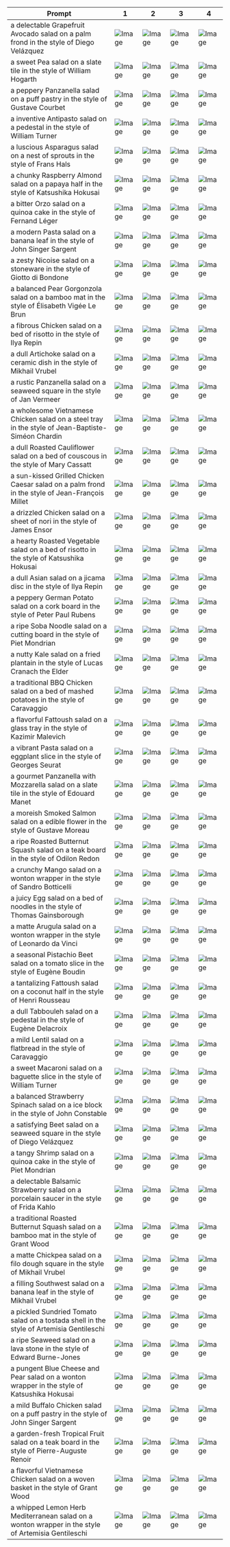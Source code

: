 | Prompt | 1 | 2 | 3 | 4 |
|-|-|-|-|-|
| a delectable Grapefruit Avocado salad on a palm frond in the style of Diego Velázquez | ![Image](https://salad-benchmark-public-assets.s3.us-east-2.amazonaws.com/sdxl/7e46402e-89e4-4807-acee-0a41c71b0e34-0.jpg) | ![Image](https://salad-benchmark-public-assets.s3.us-east-2.amazonaws.com/sdxl/7e46402e-89e4-4807-acee-0a41c71b0e34-1.jpg) | ![Image](https://salad-benchmark-public-assets.s3.us-east-2.amazonaws.com/sdxl/7e46402e-89e4-4807-acee-0a41c71b0e34-2.jpg) | ![Image](https://salad-benchmark-public-assets.s3.us-east-2.amazonaws.com/sdxl/7e46402e-89e4-4807-acee-0a41c71b0e34-3.jpg) |
| a sweet Pea salad on a slate tile in the style of William Hogarth | ![Image](https://salad-benchmark-public-assets.s3.us-east-2.amazonaws.com/sdxl/6cdfe40a-ee72-4bf4-97a0-ce2d277d6ee3-0.jpg) | ![Image](https://salad-benchmark-public-assets.s3.us-east-2.amazonaws.com/sdxl/6cdfe40a-ee72-4bf4-97a0-ce2d277d6ee3-1.jpg) | ![Image](https://salad-benchmark-public-assets.s3.us-east-2.amazonaws.com/sdxl/6cdfe40a-ee72-4bf4-97a0-ce2d277d6ee3-2.jpg) | ![Image](https://salad-benchmark-public-assets.s3.us-east-2.amazonaws.com/sdxl/6cdfe40a-ee72-4bf4-97a0-ce2d277d6ee3-3.jpg) |
| a peppery Panzanella salad on a puff pastry in the style of Gustave Courbet | ![Image](https://salad-benchmark-public-assets.s3.us-east-2.amazonaws.com/sdxl/963bfc75-10fa-491a-88df-57eca55e7707-0.jpg) | ![Image](https://salad-benchmark-public-assets.s3.us-east-2.amazonaws.com/sdxl/963bfc75-10fa-491a-88df-57eca55e7707-1.jpg) | ![Image](https://salad-benchmark-public-assets.s3.us-east-2.amazonaws.com/sdxl/963bfc75-10fa-491a-88df-57eca55e7707-2.jpg) | ![Image](https://salad-benchmark-public-assets.s3.us-east-2.amazonaws.com/sdxl/963bfc75-10fa-491a-88df-57eca55e7707-3.jpg) |
| a inventive Antipasto salad on a pedestal in the style of William Turner | ![Image](https://salad-benchmark-public-assets.s3.us-east-2.amazonaws.com/sdxl/99340564-ac71-416f-b4a1-706e02daa423-0.jpg) | ![Image](https://salad-benchmark-public-assets.s3.us-east-2.amazonaws.com/sdxl/99340564-ac71-416f-b4a1-706e02daa423-1.jpg) | ![Image](https://salad-benchmark-public-assets.s3.us-east-2.amazonaws.com/sdxl/99340564-ac71-416f-b4a1-706e02daa423-2.jpg) | ![Image](https://salad-benchmark-public-assets.s3.us-east-2.amazonaws.com/sdxl/99340564-ac71-416f-b4a1-706e02daa423-3.jpg) |
| a luscious Asparagus salad on a nest of sprouts in the style of Frans Hals | ![Image](https://salad-benchmark-public-assets.s3.us-east-2.amazonaws.com/sdxl/a3cbec29-71c9-4dce-a9b7-74f5daf57df8-0.jpg) | ![Image](https://salad-benchmark-public-assets.s3.us-east-2.amazonaws.com/sdxl/a3cbec29-71c9-4dce-a9b7-74f5daf57df8-1.jpg) | ![Image](https://salad-benchmark-public-assets.s3.us-east-2.amazonaws.com/sdxl/a3cbec29-71c9-4dce-a9b7-74f5daf57df8-2.jpg) | ![Image](https://salad-benchmark-public-assets.s3.us-east-2.amazonaws.com/sdxl/a3cbec29-71c9-4dce-a9b7-74f5daf57df8-3.jpg) |
| a chunky Raspberry Almond salad on a papaya half in the style of Katsushika Hokusai | ![Image](https://salad-benchmark-public-assets.s3.us-east-2.amazonaws.com/sdxl/b12872ba-f96a-40fe-885e-8e03de76aa37-0.jpg) | ![Image](https://salad-benchmark-public-assets.s3.us-east-2.amazonaws.com/sdxl/b12872ba-f96a-40fe-885e-8e03de76aa37-1.jpg) | ![Image](https://salad-benchmark-public-assets.s3.us-east-2.amazonaws.com/sdxl/b12872ba-f96a-40fe-885e-8e03de76aa37-2.jpg) | ![Image](https://salad-benchmark-public-assets.s3.us-east-2.amazonaws.com/sdxl/b12872ba-f96a-40fe-885e-8e03de76aa37-3.jpg) |
| a bitter Orzo salad on a quinoa cake in the style of Fernand Léger | ![Image](https://salad-benchmark-public-assets.s3.us-east-2.amazonaws.com/sdxl/f37a105f-49a9-436b-9eb3-65248810bbbd-0.jpg) | ![Image](https://salad-benchmark-public-assets.s3.us-east-2.amazonaws.com/sdxl/f37a105f-49a9-436b-9eb3-65248810bbbd-1.jpg) | ![Image](https://salad-benchmark-public-assets.s3.us-east-2.amazonaws.com/sdxl/f37a105f-49a9-436b-9eb3-65248810bbbd-2.jpg) | ![Image](https://salad-benchmark-public-assets.s3.us-east-2.amazonaws.com/sdxl/f37a105f-49a9-436b-9eb3-65248810bbbd-3.jpg) |
| a modern Pasta salad on a banana leaf in the style of John Singer Sargent | ![Image](https://salad-benchmark-public-assets.s3.us-east-2.amazonaws.com/sdxl/86e5e0c7-aed2-4488-a8ad-dd767554ddb1-0.jpg) | ![Image](https://salad-benchmark-public-assets.s3.us-east-2.amazonaws.com/sdxl/86e5e0c7-aed2-4488-a8ad-dd767554ddb1-1.jpg) | ![Image](https://salad-benchmark-public-assets.s3.us-east-2.amazonaws.com/sdxl/86e5e0c7-aed2-4488-a8ad-dd767554ddb1-2.jpg) | ![Image](https://salad-benchmark-public-assets.s3.us-east-2.amazonaws.com/sdxl/86e5e0c7-aed2-4488-a8ad-dd767554ddb1-3.jpg) |
| a zesty Nicoise salad on a stoneware in the style of Giotto di Bondone | ![Image](https://salad-benchmark-public-assets.s3.us-east-2.amazonaws.com/sdxl/a8fed69a-d444-40ee-93c9-a519a2806c47-0.jpg) | ![Image](https://salad-benchmark-public-assets.s3.us-east-2.amazonaws.com/sdxl/a8fed69a-d444-40ee-93c9-a519a2806c47-1.jpg) | ![Image](https://salad-benchmark-public-assets.s3.us-east-2.amazonaws.com/sdxl/a8fed69a-d444-40ee-93c9-a519a2806c47-2.jpg) | ![Image](https://salad-benchmark-public-assets.s3.us-east-2.amazonaws.com/sdxl/a8fed69a-d444-40ee-93c9-a519a2806c47-3.jpg) |
| a balanced Pear Gorgonzola salad on a bamboo mat in the style of Élisabeth Vigée Le Brun | ![Image](https://salad-benchmark-public-assets.s3.us-east-2.amazonaws.com/sdxl/1a64111a-e55e-46e5-91c6-b3a9ca40af35-0.jpg) | ![Image](https://salad-benchmark-public-assets.s3.us-east-2.amazonaws.com/sdxl/1a64111a-e55e-46e5-91c6-b3a9ca40af35-1.jpg) | ![Image](https://salad-benchmark-public-assets.s3.us-east-2.amazonaws.com/sdxl/1a64111a-e55e-46e5-91c6-b3a9ca40af35-2.jpg) | ![Image](https://salad-benchmark-public-assets.s3.us-east-2.amazonaws.com/sdxl/1a64111a-e55e-46e5-91c6-b3a9ca40af35-3.jpg) |
| a fibrous Chicken salad on a bed of risotto in the style of Ilya Repin | ![Image](https://salad-benchmark-public-assets.s3.us-east-2.amazonaws.com/sdxl/5b947c0d-9e20-4e6a-b7c8-63ce265a3d7d-0.jpg) | ![Image](https://salad-benchmark-public-assets.s3.us-east-2.amazonaws.com/sdxl/5b947c0d-9e20-4e6a-b7c8-63ce265a3d7d-1.jpg) | ![Image](https://salad-benchmark-public-assets.s3.us-east-2.amazonaws.com/sdxl/5b947c0d-9e20-4e6a-b7c8-63ce265a3d7d-2.jpg) | ![Image](https://salad-benchmark-public-assets.s3.us-east-2.amazonaws.com/sdxl/5b947c0d-9e20-4e6a-b7c8-63ce265a3d7d-3.jpg) |
| a dull Artichoke salad on a ceramic dish in the style of Mikhail Vrubel | ![Image](https://salad-benchmark-public-assets.s3.us-east-2.amazonaws.com/sdxl/8ac9eadd-610a-485a-9cb7-16e4f3ef7b11-0.jpg) | ![Image](https://salad-benchmark-public-assets.s3.us-east-2.amazonaws.com/sdxl/8ac9eadd-610a-485a-9cb7-16e4f3ef7b11-1.jpg) | ![Image](https://salad-benchmark-public-assets.s3.us-east-2.amazonaws.com/sdxl/8ac9eadd-610a-485a-9cb7-16e4f3ef7b11-2.jpg) | ![Image](https://salad-benchmark-public-assets.s3.us-east-2.amazonaws.com/sdxl/8ac9eadd-610a-485a-9cb7-16e4f3ef7b11-3.jpg) |
| a rustic Panzanella salad on a seaweed square in the style of Jan Vermeer | ![Image](https://salad-benchmark-public-assets.s3.us-east-2.amazonaws.com/sdxl/8b0a758c-c08f-4089-b5bd-6509413352bf-0.jpg) | ![Image](https://salad-benchmark-public-assets.s3.us-east-2.amazonaws.com/sdxl/8b0a758c-c08f-4089-b5bd-6509413352bf-1.jpg) | ![Image](https://salad-benchmark-public-assets.s3.us-east-2.amazonaws.com/sdxl/8b0a758c-c08f-4089-b5bd-6509413352bf-2.jpg) | ![Image](https://salad-benchmark-public-assets.s3.us-east-2.amazonaws.com/sdxl/8b0a758c-c08f-4089-b5bd-6509413352bf-3.jpg) |
| a wholesome Vietnamese Chicken salad on a steel tray in the style of Jean-Baptiste-Siméon Chardin | ![Image](https://salad-benchmark-public-assets.s3.us-east-2.amazonaws.com/sdxl/cc2be859-2743-4f4f-a9e5-d52b2f453f34-0.jpg) | ![Image](https://salad-benchmark-public-assets.s3.us-east-2.amazonaws.com/sdxl/cc2be859-2743-4f4f-a9e5-d52b2f453f34-1.jpg) | ![Image](https://salad-benchmark-public-assets.s3.us-east-2.amazonaws.com/sdxl/cc2be859-2743-4f4f-a9e5-d52b2f453f34-2.jpg) | ![Image](https://salad-benchmark-public-assets.s3.us-east-2.amazonaws.com/sdxl/cc2be859-2743-4f4f-a9e5-d52b2f453f34-3.jpg) |
| a dull Roasted Cauliflower salad on a bed of couscous in the style of Mary Cassatt | ![Image](https://salad-benchmark-public-assets.s3.us-east-2.amazonaws.com/sdxl/38fca9a3-12ac-4494-aa07-ae7dc1710de8-0.jpg) | ![Image](https://salad-benchmark-public-assets.s3.us-east-2.amazonaws.com/sdxl/38fca9a3-12ac-4494-aa07-ae7dc1710de8-1.jpg) | ![Image](https://salad-benchmark-public-assets.s3.us-east-2.amazonaws.com/sdxl/38fca9a3-12ac-4494-aa07-ae7dc1710de8-2.jpg) | ![Image](https://salad-benchmark-public-assets.s3.us-east-2.amazonaws.com/sdxl/38fca9a3-12ac-4494-aa07-ae7dc1710de8-3.jpg) |
| a sun-kissed Grilled Chicken Caesar salad on a palm frond in the style of Jean-François Millet | ![Image](https://salad-benchmark-public-assets.s3.us-east-2.amazonaws.com/sdxl/8e400ce6-9581-4367-86cf-1b06bcc96ae4-0.jpg) | ![Image](https://salad-benchmark-public-assets.s3.us-east-2.amazonaws.com/sdxl/8e400ce6-9581-4367-86cf-1b06bcc96ae4-1.jpg) | ![Image](https://salad-benchmark-public-assets.s3.us-east-2.amazonaws.com/sdxl/8e400ce6-9581-4367-86cf-1b06bcc96ae4-2.jpg) | ![Image](https://salad-benchmark-public-assets.s3.us-east-2.amazonaws.com/sdxl/8e400ce6-9581-4367-86cf-1b06bcc96ae4-3.jpg) |
| a drizzled Chicken salad on a sheet of nori in the style of James Ensor | ![Image](https://salad-benchmark-public-assets.s3.us-east-2.amazonaws.com/sdxl/61958f0b-394b-4837-8f93-2bedaf4cda5c-0.jpg) | ![Image](https://salad-benchmark-public-assets.s3.us-east-2.amazonaws.com/sdxl/61958f0b-394b-4837-8f93-2bedaf4cda5c-1.jpg) | ![Image](https://salad-benchmark-public-assets.s3.us-east-2.amazonaws.com/sdxl/61958f0b-394b-4837-8f93-2bedaf4cda5c-2.jpg) | ![Image](https://salad-benchmark-public-assets.s3.us-east-2.amazonaws.com/sdxl/61958f0b-394b-4837-8f93-2bedaf4cda5c-3.jpg) |
| a hearty Roasted Vegetable salad on a bed of risotto in the style of Katsushika Hokusai | ![Image](https://salad-benchmark-public-assets.s3.us-east-2.amazonaws.com/sdxl/1c1c3f4d-1343-45c3-b662-00d3c44e1e3f-0.jpg) | ![Image](https://salad-benchmark-public-assets.s3.us-east-2.amazonaws.com/sdxl/1c1c3f4d-1343-45c3-b662-00d3c44e1e3f-1.jpg) | ![Image](https://salad-benchmark-public-assets.s3.us-east-2.amazonaws.com/sdxl/1c1c3f4d-1343-45c3-b662-00d3c44e1e3f-2.jpg) | ![Image](https://salad-benchmark-public-assets.s3.us-east-2.amazonaws.com/sdxl/1c1c3f4d-1343-45c3-b662-00d3c44e1e3f-3.jpg) |
| a dull Asian salad on a jicama disc in the style of Ilya Repin | ![Image](https://salad-benchmark-public-assets.s3.us-east-2.amazonaws.com/sdxl/0bda2ea5-b981-4bb7-9b3e-1710214470cc-0.jpg) | ![Image](https://salad-benchmark-public-assets.s3.us-east-2.amazonaws.com/sdxl/0bda2ea5-b981-4bb7-9b3e-1710214470cc-1.jpg) | ![Image](https://salad-benchmark-public-assets.s3.us-east-2.amazonaws.com/sdxl/0bda2ea5-b981-4bb7-9b3e-1710214470cc-2.jpg) | ![Image](https://salad-benchmark-public-assets.s3.us-east-2.amazonaws.com/sdxl/0bda2ea5-b981-4bb7-9b3e-1710214470cc-3.jpg) |
| a peppery German Potato salad on a cork board in the style of Peter Paul Rubens | ![Image](https://salad-benchmark-public-assets.s3.us-east-2.amazonaws.com/sdxl/185725a1-71a4-4b23-bfc9-c2bdcfb1e9c2-0.jpg) | ![Image](https://salad-benchmark-public-assets.s3.us-east-2.amazonaws.com/sdxl/185725a1-71a4-4b23-bfc9-c2bdcfb1e9c2-1.jpg) | ![Image](https://salad-benchmark-public-assets.s3.us-east-2.amazonaws.com/sdxl/185725a1-71a4-4b23-bfc9-c2bdcfb1e9c2-2.jpg) | ![Image](https://salad-benchmark-public-assets.s3.us-east-2.amazonaws.com/sdxl/185725a1-71a4-4b23-bfc9-c2bdcfb1e9c2-3.jpg) |
| a ripe Soba Noodle salad on a cutting board in the style of Piet Mondrian | ![Image](https://salad-benchmark-public-assets.s3.us-east-2.amazonaws.com/sdxl/db423c0e-2987-49d8-bc1c-e39538df978d-0.jpg) | ![Image](https://salad-benchmark-public-assets.s3.us-east-2.amazonaws.com/sdxl/db423c0e-2987-49d8-bc1c-e39538df978d-1.jpg) | ![Image](https://salad-benchmark-public-assets.s3.us-east-2.amazonaws.com/sdxl/db423c0e-2987-49d8-bc1c-e39538df978d-2.jpg) | ![Image](https://salad-benchmark-public-assets.s3.us-east-2.amazonaws.com/sdxl/db423c0e-2987-49d8-bc1c-e39538df978d-3.jpg) |
| a nutty Kale salad on a fried plantain in the style of Lucas Cranach the Elder | ![Image](https://salad-benchmark-public-assets.s3.us-east-2.amazonaws.com/sdxl/a30f4015-57c2-4920-9b70-17ac2e233941-0.jpg) | ![Image](https://salad-benchmark-public-assets.s3.us-east-2.amazonaws.com/sdxl/a30f4015-57c2-4920-9b70-17ac2e233941-1.jpg) | ![Image](https://salad-benchmark-public-assets.s3.us-east-2.amazonaws.com/sdxl/a30f4015-57c2-4920-9b70-17ac2e233941-2.jpg) | ![Image](https://salad-benchmark-public-assets.s3.us-east-2.amazonaws.com/sdxl/a30f4015-57c2-4920-9b70-17ac2e233941-3.jpg) |
| a traditional BBQ Chicken salad on a bed of mashed potatoes in the style of Caravaggio | ![Image](https://salad-benchmark-public-assets.s3.us-east-2.amazonaws.com/sdxl/680e3b8b-b44b-428a-963b-6c214f6d9c7f-0.jpg) | ![Image](https://salad-benchmark-public-assets.s3.us-east-2.amazonaws.com/sdxl/680e3b8b-b44b-428a-963b-6c214f6d9c7f-1.jpg) | ![Image](https://salad-benchmark-public-assets.s3.us-east-2.amazonaws.com/sdxl/680e3b8b-b44b-428a-963b-6c214f6d9c7f-2.jpg) | ![Image](https://salad-benchmark-public-assets.s3.us-east-2.amazonaws.com/sdxl/680e3b8b-b44b-428a-963b-6c214f6d9c7f-3.jpg) |
| a flavorful Fattoush salad on a glass tray in the style of Kazimir Malevich | ![Image](https://salad-benchmark-public-assets.s3.us-east-2.amazonaws.com/sdxl/32c7d52e-44ac-4a54-b420-c5681e0994f5-0.jpg) | ![Image](https://salad-benchmark-public-assets.s3.us-east-2.amazonaws.com/sdxl/32c7d52e-44ac-4a54-b420-c5681e0994f5-1.jpg) | ![Image](https://salad-benchmark-public-assets.s3.us-east-2.amazonaws.com/sdxl/32c7d52e-44ac-4a54-b420-c5681e0994f5-2.jpg) | ![Image](https://salad-benchmark-public-assets.s3.us-east-2.amazonaws.com/sdxl/32c7d52e-44ac-4a54-b420-c5681e0994f5-3.jpg) |
| a vibrant Pasta salad on a eggplant slice in the style of Georges Seurat | ![Image](https://salad-benchmark-public-assets.s3.us-east-2.amazonaws.com/sdxl/6f4993cd-4889-4bef-92b0-96084c4650fd-0.jpg) | ![Image](https://salad-benchmark-public-assets.s3.us-east-2.amazonaws.com/sdxl/6f4993cd-4889-4bef-92b0-96084c4650fd-1.jpg) | ![Image](https://salad-benchmark-public-assets.s3.us-east-2.amazonaws.com/sdxl/6f4993cd-4889-4bef-92b0-96084c4650fd-2.jpg) | ![Image](https://salad-benchmark-public-assets.s3.us-east-2.amazonaws.com/sdxl/6f4993cd-4889-4bef-92b0-96084c4650fd-3.jpg) |
| a gourmet Panzanella with Mozzarella salad on a slate tile in the style of Edouard Manet | ![Image](https://salad-benchmark-public-assets.s3.us-east-2.amazonaws.com/sdxl/70bd5ca9-aa2a-45f1-be55-89f5a1ae83e7-0.jpg) | ![Image](https://salad-benchmark-public-assets.s3.us-east-2.amazonaws.com/sdxl/70bd5ca9-aa2a-45f1-be55-89f5a1ae83e7-1.jpg) | ![Image](https://salad-benchmark-public-assets.s3.us-east-2.amazonaws.com/sdxl/70bd5ca9-aa2a-45f1-be55-89f5a1ae83e7-2.jpg) | ![Image](https://salad-benchmark-public-assets.s3.us-east-2.amazonaws.com/sdxl/70bd5ca9-aa2a-45f1-be55-89f5a1ae83e7-3.jpg) |
| a moreish Smoked Salmon salad on a edible flower in the style of Gustave Moreau | ![Image](https://salad-benchmark-public-assets.s3.us-east-2.amazonaws.com/sdxl/8b85d1c2-87c5-4547-87e1-07bc4c84728d-0.jpg) | ![Image](https://salad-benchmark-public-assets.s3.us-east-2.amazonaws.com/sdxl/8b85d1c2-87c5-4547-87e1-07bc4c84728d-1.jpg) | ![Image](https://salad-benchmark-public-assets.s3.us-east-2.amazonaws.com/sdxl/8b85d1c2-87c5-4547-87e1-07bc4c84728d-2.jpg) | ![Image](https://salad-benchmark-public-assets.s3.us-east-2.amazonaws.com/sdxl/8b85d1c2-87c5-4547-87e1-07bc4c84728d-3.jpg) |
| a ripe Roasted Butternut Squash salad on a teak board in the style of Odilon Redon | ![Image](https://salad-benchmark-public-assets.s3.us-east-2.amazonaws.com/sdxl/a2182fe4-1588-4351-b558-f8bdb6a8df32-0.jpg) | ![Image](https://salad-benchmark-public-assets.s3.us-east-2.amazonaws.com/sdxl/a2182fe4-1588-4351-b558-f8bdb6a8df32-1.jpg) | ![Image](https://salad-benchmark-public-assets.s3.us-east-2.amazonaws.com/sdxl/a2182fe4-1588-4351-b558-f8bdb6a8df32-2.jpg) | ![Image](https://salad-benchmark-public-assets.s3.us-east-2.amazonaws.com/sdxl/a2182fe4-1588-4351-b558-f8bdb6a8df32-3.jpg) |
| a crunchy Mango salad on a wonton wrapper in the style of Sandro Botticelli | ![Image](https://salad-benchmark-public-assets.s3.us-east-2.amazonaws.com/sdxl/519c0a8d-078c-43aa-9c9b-51f22d47e779-0.jpg) | ![Image](https://salad-benchmark-public-assets.s3.us-east-2.amazonaws.com/sdxl/519c0a8d-078c-43aa-9c9b-51f22d47e779-1.jpg) | ![Image](https://salad-benchmark-public-assets.s3.us-east-2.amazonaws.com/sdxl/519c0a8d-078c-43aa-9c9b-51f22d47e779-2.jpg) | ![Image](https://salad-benchmark-public-assets.s3.us-east-2.amazonaws.com/sdxl/519c0a8d-078c-43aa-9c9b-51f22d47e779-3.jpg) |
| a juicy Egg salad on a bed of noodles in the style of Thomas Gainsborough | ![Image](https://salad-benchmark-public-assets.s3.us-east-2.amazonaws.com/sdxl/fe7d7cd7-fa96-40f6-9a63-1961a3b48baa-0.jpg) | ![Image](https://salad-benchmark-public-assets.s3.us-east-2.amazonaws.com/sdxl/fe7d7cd7-fa96-40f6-9a63-1961a3b48baa-1.jpg) | ![Image](https://salad-benchmark-public-assets.s3.us-east-2.amazonaws.com/sdxl/fe7d7cd7-fa96-40f6-9a63-1961a3b48baa-2.jpg) | ![Image](https://salad-benchmark-public-assets.s3.us-east-2.amazonaws.com/sdxl/fe7d7cd7-fa96-40f6-9a63-1961a3b48baa-3.jpg) |
| a matte Arugula salad on a wonton wrapper in the style of Leonardo da Vinci | ![Image](https://salad-benchmark-public-assets.s3.us-east-2.amazonaws.com/sdxl/e2788b8b-cd9f-4318-93c4-2d8aabb3a5e4-0.jpg) | ![Image](https://salad-benchmark-public-assets.s3.us-east-2.amazonaws.com/sdxl/e2788b8b-cd9f-4318-93c4-2d8aabb3a5e4-1.jpg) | ![Image](https://salad-benchmark-public-assets.s3.us-east-2.amazonaws.com/sdxl/e2788b8b-cd9f-4318-93c4-2d8aabb3a5e4-2.jpg) | ![Image](https://salad-benchmark-public-assets.s3.us-east-2.amazonaws.com/sdxl/e2788b8b-cd9f-4318-93c4-2d8aabb3a5e4-3.jpg) |
| a seasonal Pistachio Beet salad on a tomato slice in the style of Eugène Boudin | ![Image](https://salad-benchmark-public-assets.s3.us-east-2.amazonaws.com/sdxl/25aa6416-d20b-4476-b84a-a1ab0dda2ba7-0.jpg) | ![Image](https://salad-benchmark-public-assets.s3.us-east-2.amazonaws.com/sdxl/25aa6416-d20b-4476-b84a-a1ab0dda2ba7-1.jpg) | ![Image](https://salad-benchmark-public-assets.s3.us-east-2.amazonaws.com/sdxl/25aa6416-d20b-4476-b84a-a1ab0dda2ba7-2.jpg) | ![Image](https://salad-benchmark-public-assets.s3.us-east-2.amazonaws.com/sdxl/25aa6416-d20b-4476-b84a-a1ab0dda2ba7-3.jpg) |
| a tantalizing Fattoush salad on a coconut half in the style of Henri Rousseau | ![Image](https://salad-benchmark-public-assets.s3.us-east-2.amazonaws.com/sdxl/9b5184a7-627d-40bf-a07e-efc736e0437d-0.jpg) | ![Image](https://salad-benchmark-public-assets.s3.us-east-2.amazonaws.com/sdxl/9b5184a7-627d-40bf-a07e-efc736e0437d-1.jpg) | ![Image](https://salad-benchmark-public-assets.s3.us-east-2.amazonaws.com/sdxl/9b5184a7-627d-40bf-a07e-efc736e0437d-2.jpg) | ![Image](https://salad-benchmark-public-assets.s3.us-east-2.amazonaws.com/sdxl/9b5184a7-627d-40bf-a07e-efc736e0437d-3.jpg) |
| a dull Tabbouleh salad on a pedestal in the style of Eugène Delacroix | ![Image](https://salad-benchmark-public-assets.s3.us-east-2.amazonaws.com/sdxl/a64f4116-15bc-4b04-98ea-77f6158c6b67-0.jpg) | ![Image](https://salad-benchmark-public-assets.s3.us-east-2.amazonaws.com/sdxl/a64f4116-15bc-4b04-98ea-77f6158c6b67-1.jpg) | ![Image](https://salad-benchmark-public-assets.s3.us-east-2.amazonaws.com/sdxl/a64f4116-15bc-4b04-98ea-77f6158c6b67-2.jpg) | ![Image](https://salad-benchmark-public-assets.s3.us-east-2.amazonaws.com/sdxl/a64f4116-15bc-4b04-98ea-77f6158c6b67-3.jpg) |
| a mild Lentil salad on a flatbread in the style of Caravaggio | ![Image](https://salad-benchmark-public-assets.s3.us-east-2.amazonaws.com/sdxl/6cdac52f-051c-4c1f-8878-ef2a8ca964ac-0.jpg) | ![Image](https://salad-benchmark-public-assets.s3.us-east-2.amazonaws.com/sdxl/6cdac52f-051c-4c1f-8878-ef2a8ca964ac-1.jpg) | ![Image](https://salad-benchmark-public-assets.s3.us-east-2.amazonaws.com/sdxl/6cdac52f-051c-4c1f-8878-ef2a8ca964ac-2.jpg) | ![Image](https://salad-benchmark-public-assets.s3.us-east-2.amazonaws.com/sdxl/6cdac52f-051c-4c1f-8878-ef2a8ca964ac-3.jpg) |
| a sweet Macaroni salad on a baguette slice in the style of William Turner | ![Image](https://salad-benchmark-public-assets.s3.us-east-2.amazonaws.com/sdxl/3973bc02-a9ea-431a-b592-2ed026f4ab6c-0.jpg) | ![Image](https://salad-benchmark-public-assets.s3.us-east-2.amazonaws.com/sdxl/3973bc02-a9ea-431a-b592-2ed026f4ab6c-1.jpg) | ![Image](https://salad-benchmark-public-assets.s3.us-east-2.amazonaws.com/sdxl/3973bc02-a9ea-431a-b592-2ed026f4ab6c-2.jpg) | ![Image](https://salad-benchmark-public-assets.s3.us-east-2.amazonaws.com/sdxl/3973bc02-a9ea-431a-b592-2ed026f4ab6c-3.jpg) |
| a balanced Strawberry Spinach salad on a ice block in the style of John Constable | ![Image](https://salad-benchmark-public-assets.s3.us-east-2.amazonaws.com/sdxl/212379b3-23a1-4016-a9eb-e0e4f7bbe55b-0.jpg) | ![Image](https://salad-benchmark-public-assets.s3.us-east-2.amazonaws.com/sdxl/212379b3-23a1-4016-a9eb-e0e4f7bbe55b-1.jpg) | ![Image](https://salad-benchmark-public-assets.s3.us-east-2.amazonaws.com/sdxl/212379b3-23a1-4016-a9eb-e0e4f7bbe55b-2.jpg) | ![Image](https://salad-benchmark-public-assets.s3.us-east-2.amazonaws.com/sdxl/212379b3-23a1-4016-a9eb-e0e4f7bbe55b-3.jpg) |
| a satisfying Beet salad on a seaweed square in the style of Diego Velázquez | ![Image](https://salad-benchmark-public-assets.s3.us-east-2.amazonaws.com/sdxl/d5346509-3a8c-4306-9f43-01b8ad9cb5d7-0.jpg) | ![Image](https://salad-benchmark-public-assets.s3.us-east-2.amazonaws.com/sdxl/d5346509-3a8c-4306-9f43-01b8ad9cb5d7-1.jpg) | ![Image](https://salad-benchmark-public-assets.s3.us-east-2.amazonaws.com/sdxl/d5346509-3a8c-4306-9f43-01b8ad9cb5d7-2.jpg) | ![Image](https://salad-benchmark-public-assets.s3.us-east-2.amazonaws.com/sdxl/d5346509-3a8c-4306-9f43-01b8ad9cb5d7-3.jpg) |
| a tangy Shrimp salad on a quinoa cake in the style of Piet Mondrian | ![Image](https://salad-benchmark-public-assets.s3.us-east-2.amazonaws.com/sdxl/f45ce7c4-a644-4e7f-b4cb-9146b92ad275-0.jpg) | ![Image](https://salad-benchmark-public-assets.s3.us-east-2.amazonaws.com/sdxl/f45ce7c4-a644-4e7f-b4cb-9146b92ad275-1.jpg) | ![Image](https://salad-benchmark-public-assets.s3.us-east-2.amazonaws.com/sdxl/f45ce7c4-a644-4e7f-b4cb-9146b92ad275-2.jpg) | ![Image](https://salad-benchmark-public-assets.s3.us-east-2.amazonaws.com/sdxl/f45ce7c4-a644-4e7f-b4cb-9146b92ad275-3.jpg) |
| a delectable Balsamic Strawberry salad on a porcelain saucer in the style of Frida Kahlo | ![Image](https://salad-benchmark-public-assets.s3.us-east-2.amazonaws.com/sdxl/3a5b7f31-3058-4520-bcd4-79c6f6bef51f-0.jpg) | ![Image](https://salad-benchmark-public-assets.s3.us-east-2.amazonaws.com/sdxl/3a5b7f31-3058-4520-bcd4-79c6f6bef51f-1.jpg) | ![Image](https://salad-benchmark-public-assets.s3.us-east-2.amazonaws.com/sdxl/3a5b7f31-3058-4520-bcd4-79c6f6bef51f-2.jpg) | ![Image](https://salad-benchmark-public-assets.s3.us-east-2.amazonaws.com/sdxl/3a5b7f31-3058-4520-bcd4-79c6f6bef51f-3.jpg) |
| a traditional Roasted Butternut Squash salad on a bamboo mat in the style of Grant Wood | ![Image](https://salad-benchmark-public-assets.s3.us-east-2.amazonaws.com/sdxl/27cb0fbe-7d17-49be-970e-4dc571d25323-0.jpg) | ![Image](https://salad-benchmark-public-assets.s3.us-east-2.amazonaws.com/sdxl/27cb0fbe-7d17-49be-970e-4dc571d25323-1.jpg) | ![Image](https://salad-benchmark-public-assets.s3.us-east-2.amazonaws.com/sdxl/27cb0fbe-7d17-49be-970e-4dc571d25323-2.jpg) | ![Image](https://salad-benchmark-public-assets.s3.us-east-2.amazonaws.com/sdxl/27cb0fbe-7d17-49be-970e-4dc571d25323-3.jpg) |
| a matte Chickpea salad on a filo dough square in the style of Mikhail Vrubel | ![Image](https://salad-benchmark-public-assets.s3.us-east-2.amazonaws.com/sdxl/4abfada9-1632-4d31-b199-37b7b44bf53e-0.jpg) | ![Image](https://salad-benchmark-public-assets.s3.us-east-2.amazonaws.com/sdxl/4abfada9-1632-4d31-b199-37b7b44bf53e-1.jpg) | ![Image](https://salad-benchmark-public-assets.s3.us-east-2.amazonaws.com/sdxl/4abfada9-1632-4d31-b199-37b7b44bf53e-2.jpg) | ![Image](https://salad-benchmark-public-assets.s3.us-east-2.amazonaws.com/sdxl/4abfada9-1632-4d31-b199-37b7b44bf53e-3.jpg) |
| a filling Southwest salad on a banana leaf in the style of Mikhail Vrubel | ![Image](https://salad-benchmark-public-assets.s3.us-east-2.amazonaws.com/sdxl/b3426a53-4635-4424-8457-6cc48a4f91e2-0.jpg) | ![Image](https://salad-benchmark-public-assets.s3.us-east-2.amazonaws.com/sdxl/b3426a53-4635-4424-8457-6cc48a4f91e2-1.jpg) | ![Image](https://salad-benchmark-public-assets.s3.us-east-2.amazonaws.com/sdxl/b3426a53-4635-4424-8457-6cc48a4f91e2-2.jpg) | ![Image](https://salad-benchmark-public-assets.s3.us-east-2.amazonaws.com/sdxl/b3426a53-4635-4424-8457-6cc48a4f91e2-3.jpg) |
| a pickled Sundried Tomato salad on a tostada shell in the style of Artemisia Gentileschi | ![Image](https://salad-benchmark-public-assets.s3.us-east-2.amazonaws.com/sdxl/3404070f-5c75-4a31-b398-0b46b60602d5-0.jpg) | ![Image](https://salad-benchmark-public-assets.s3.us-east-2.amazonaws.com/sdxl/3404070f-5c75-4a31-b398-0b46b60602d5-1.jpg) | ![Image](https://salad-benchmark-public-assets.s3.us-east-2.amazonaws.com/sdxl/3404070f-5c75-4a31-b398-0b46b60602d5-2.jpg) | ![Image](https://salad-benchmark-public-assets.s3.us-east-2.amazonaws.com/sdxl/3404070f-5c75-4a31-b398-0b46b60602d5-3.jpg) |
| a ripe Seaweed salad on a lava stone in the style of Edward Burne-Jones | ![Image](https://salad-benchmark-public-assets.s3.us-east-2.amazonaws.com/sdxl/88ca63f2-0750-4e96-aadb-f993cae900a0-0.jpg) | ![Image](https://salad-benchmark-public-assets.s3.us-east-2.amazonaws.com/sdxl/88ca63f2-0750-4e96-aadb-f993cae900a0-1.jpg) | ![Image](https://salad-benchmark-public-assets.s3.us-east-2.amazonaws.com/sdxl/88ca63f2-0750-4e96-aadb-f993cae900a0-2.jpg) | ![Image](https://salad-benchmark-public-assets.s3.us-east-2.amazonaws.com/sdxl/88ca63f2-0750-4e96-aadb-f993cae900a0-3.jpg) |
| a pungent Blue Cheese and Pear salad on a wonton wrapper in the style of Katsushika Hokusai | ![Image](https://salad-benchmark-public-assets.s3.us-east-2.amazonaws.com/sdxl/9092cb7e-d0f4-4124-b086-2c0ce99785a7-0.jpg) | ![Image](https://salad-benchmark-public-assets.s3.us-east-2.amazonaws.com/sdxl/9092cb7e-d0f4-4124-b086-2c0ce99785a7-1.jpg) | ![Image](https://salad-benchmark-public-assets.s3.us-east-2.amazonaws.com/sdxl/9092cb7e-d0f4-4124-b086-2c0ce99785a7-2.jpg) | ![Image](https://salad-benchmark-public-assets.s3.us-east-2.amazonaws.com/sdxl/9092cb7e-d0f4-4124-b086-2c0ce99785a7-3.jpg) |
| a mild Buffalo Chicken salad on a puff pastry in the style of John Singer Sargent | ![Image](https://salad-benchmark-public-assets.s3.us-east-2.amazonaws.com/sdxl/0bdccaef-3b6e-4400-950f-01abc506a0c2-0.jpg) | ![Image](https://salad-benchmark-public-assets.s3.us-east-2.amazonaws.com/sdxl/0bdccaef-3b6e-4400-950f-01abc506a0c2-1.jpg) | ![Image](https://salad-benchmark-public-assets.s3.us-east-2.amazonaws.com/sdxl/0bdccaef-3b6e-4400-950f-01abc506a0c2-2.jpg) | ![Image](https://salad-benchmark-public-assets.s3.us-east-2.amazonaws.com/sdxl/0bdccaef-3b6e-4400-950f-01abc506a0c2-3.jpg) |
| a garden-fresh Tropical Fruit salad on a teak board in the style of Pierre-Auguste Renoir | ![Image](https://salad-benchmark-public-assets.s3.us-east-2.amazonaws.com/sdxl/1d884c02-9fcd-4b1b-8dbc-2f75af4b7f65-0.jpg) | ![Image](https://salad-benchmark-public-assets.s3.us-east-2.amazonaws.com/sdxl/1d884c02-9fcd-4b1b-8dbc-2f75af4b7f65-1.jpg) | ![Image](https://salad-benchmark-public-assets.s3.us-east-2.amazonaws.com/sdxl/1d884c02-9fcd-4b1b-8dbc-2f75af4b7f65-2.jpg) | ![Image](https://salad-benchmark-public-assets.s3.us-east-2.amazonaws.com/sdxl/1d884c02-9fcd-4b1b-8dbc-2f75af4b7f65-3.jpg) |
| a flavorful Vietnamese Chicken salad on a woven basket in the style of Grant Wood | ![Image](https://salad-benchmark-public-assets.s3.us-east-2.amazonaws.com/sdxl/045d9457-f842-4049-be59-50bd19a128f9-0.jpg) | ![Image](https://salad-benchmark-public-assets.s3.us-east-2.amazonaws.com/sdxl/045d9457-f842-4049-be59-50bd19a128f9-1.jpg) | ![Image](https://salad-benchmark-public-assets.s3.us-east-2.amazonaws.com/sdxl/045d9457-f842-4049-be59-50bd19a128f9-2.jpg) | ![Image](https://salad-benchmark-public-assets.s3.us-east-2.amazonaws.com/sdxl/045d9457-f842-4049-be59-50bd19a128f9-3.jpg) |
| a whipped Lemon Herb Mediterranean salad on a wonton wrapper in the style of Artemisia Gentileschi | ![Image](https://salad-benchmark-public-assets.s3.us-east-2.amazonaws.com/sdxl/f9888d64-75e3-4b51-a4f0-ff96242e4b86-0.jpg) | ![Image](https://salad-benchmark-public-assets.s3.us-east-2.amazonaws.com/sdxl/f9888d64-75e3-4b51-a4f0-ff96242e4b86-1.jpg) | ![Image](https://salad-benchmark-public-assets.s3.us-east-2.amazonaws.com/sdxl/f9888d64-75e3-4b51-a4f0-ff96242e4b86-2.jpg) | ![Image](https://salad-benchmark-public-assets.s3.us-east-2.amazonaws.com/sdxl/f9888d64-75e3-4b51-a4f0-ff96242e4b86-3.jpg) |
